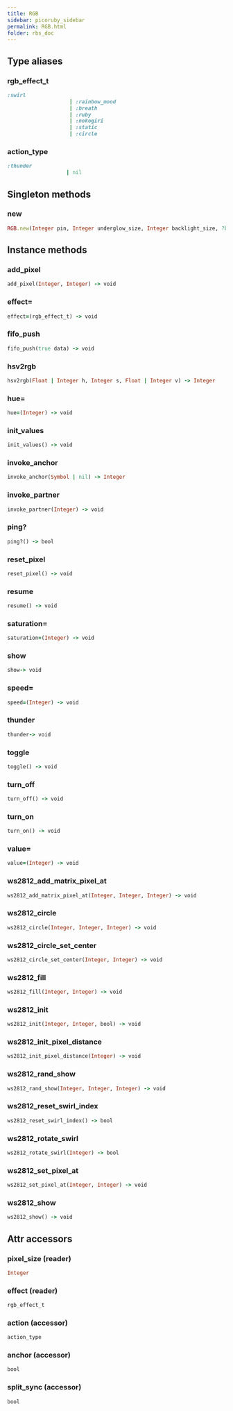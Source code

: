 ```yaml
---
title: RGB
sidebar: picoruby_sidebar
permalink: RGB.html
folder: rbs_doc
---
```

## Type aliases
### rgb_effect_t
```ruby
:swirl
                    | :rainbow_mood
                    | :breath
                    | :ruby
                    | :nokogiri
                    | :static
                    | :circle
```
### action_type
```ruby
:thunder
                   | nil
```
## Singleton methods
### new

```ruby
RGB.new(Integer pin, Integer underglow_size, Integer backlight_size, ?bool is_rgbw) -> void
```
## Instance methods
### add_pixel

```ruby
add_pixel(Integer, Integer) -> void
```
### effect=

```ruby
effect=(rgb_effect_t) -> void
```
### fifo_push

```ruby
fifo_push(true data) -> void
```
### hsv2rgb

```ruby
hsv2rgb(Float | Integer h, Integer s, Float | Integer v) -> Integer
```
### hue=

```ruby
hue=(Integer) -> void
```
### init_values

```ruby
init_values() -> void
```
### invoke_anchor

```ruby
invoke_anchor(Symbol | nil) -> Integer
```
### invoke_partner

```ruby
invoke_partner(Integer) -> void
```
### ping?

```ruby
ping?() -> bool
```
### reset_pixel

```ruby
reset_pixel() -> void
```
### resume

```ruby
resume() -> void
```
### saturation=

```ruby
saturation=(Integer) -> void
```
### show

```ruby
show-> void
```
### speed=

```ruby
speed=(Integer) -> void
```
### thunder

```ruby
thunder-> void
```
### toggle

```ruby
toggle() -> void
```
### turn_off

```ruby
turn_off() -> void
```
### turn_on

```ruby
turn_on() -> void
```
### value=

```ruby
value=(Integer) -> void
```
### ws2812_add_matrix_pixel_at

```ruby
ws2812_add_matrix_pixel_at(Integer, Integer, Integer) -> void
```
### ws2812_circle

```ruby
ws2812_circle(Integer, Integer, Integer) -> void
```
### ws2812_circle_set_center

```ruby
ws2812_circle_set_center(Integer, Integer) -> void
```
### ws2812_fill

```ruby
ws2812_fill(Integer, Integer) -> void
```
### ws2812_init

```ruby
ws2812_init(Integer, Integer, bool) -> void
```
### ws2812_init_pixel_distance

```ruby
ws2812_init_pixel_distance(Integer) -> void
```
### ws2812_rand_show

```ruby
ws2812_rand_show(Integer, Integer, Integer) -> void
```
### ws2812_reset_swirl_index

```ruby
ws2812_reset_swirl_index() -> bool
```
### ws2812_rotate_swirl

```ruby
ws2812_rotate_swirl(Integer) -> bool
```
### ws2812_set_pixel_at

```ruby
ws2812_set_pixel_at(Integer, Integer) -> void
```
### ws2812_show

```ruby
ws2812_show() -> void
```
## Attr accessors
### pixel_size (reader)
```ruby
Integer
```
### effect (reader)
```ruby
rgb_effect_t
```
### action (accessor)
```ruby
action_type
```
### anchor (accessor)
```ruby
bool
```
### split_sync (accessor)
```ruby
bool
```
